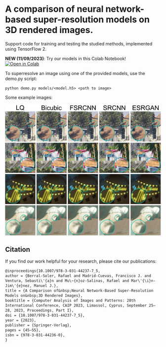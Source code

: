 # A comparison of neural network-based super-resolution models on 3D rendered images.
Support code for training and testing the studied methods, implemented using TensorFlow 2.

**NEW (11/09/2023)**: Try our models in this Colab Notebook! [![Open in Colab](https://colab.research.google.com/assets/colab-badge.svg)](https://colab.research.google.com/drive/103bUKKtmtoPEAlzNRo1eyMpn2wCBovqq?usp=sharing)

To superresolve an image using one of the provided models, use the demo.py script:

```
python demo.py models/<model.h5> <path to image>
```

Some example images:
<br />
<br />
![Example images](examples/demo.svg)

## Citation

If you find our work helpful for your research, please cite our publications:

```
@inproceedings{10.1007/978-3-031-44237-7_5,
author = {Berral-Soler, Rafael and Madrid-Cuevas, Francisco J. and Ventura, Sebasti\'{a}n and Mu\~{n}oz-Salinas, Rafael and Mar\'{\i}n-Jim\'{e}nez, Manuel J.},
title = {A Comparison of&nbsp;Neural Network-Based Super-Resolution Models on&nbsp;3D Rendered Images},
booktitle = {Computer Analysis of Images and Patterns: 20th International Conference, CAIP 2023, Limassol, Cyprus, September 25–28, 2023, Proceedings, Part I},
doi = {10.1007/978-3-031-44237-7_5},
year = {2023},
publisher = {Springer-Verlag},
pages = {45–55},
isbn = {978-3-031-44236-0},
}
```
